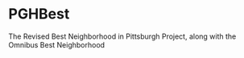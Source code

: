 # PGHBest
The Revised Best Neighborhood in Pittsburgh Project, along with the Omnibus Best Neighborhood
